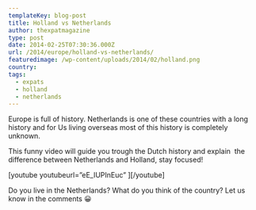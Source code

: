 ```yaml
---
templateKey: blog-post
title: Holland vs Netherlands
author: thexpatmagazine
type: post
date: 2014-02-25T07:30:36.000Z
url: /2014/europe/holland-vs-netherlands/
featuredimage: /wp-content/uploads/2014/02/holland.png
country:
tags:
  - expats
  - holland
  - netherlands
---
```


Europe is full of history. Netherlands is one of these countries with a long history and for Us living overseas most of this history is completely unknown.

This funny video will guide you trough the Dutch history and explain  the difference between Netherlands and Holland, stay focused!

\[youtube youtubeurl=&#8221;eE_IUPInEuc&#8221; \]\[/youtube\]

Do you live in the Netherlands? What do you think of the country? Let us know in the comments 😀

&nbsp;

&nbsp;

&nbsp;

&nbsp;
